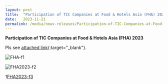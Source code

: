 ```yaml
---
layout: post
title:  "Participation of TIC Companies at Food & Hotels Asia (FHA) 2023"   
date:   2023-11-21
permalink: /media/news-releases/Participation-of-TIC-Companies-at-Food-and-Hotels-Asia-(FHA)-2023
---
```

 
**Participation of TIC Companies at Food & Hotels Asia (FHA) 2023**

Pls see [attached link](https://go.gov.sg/participation-of-tic-companies-at-fha2023){:target="_blank"}.

![FHA-f1](https://go.gov.sg/participation-of-tic-co-fha2023-file1)

![FHA2023-f2](https://go.gov.sg/participation-of-tic-co-fha2023-file2)

1[FHA2023-f3](https://go.gov.sg/participation-of-tic-co-fha2023-file3)

